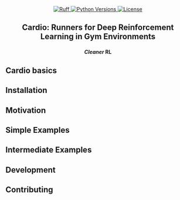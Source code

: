 
<div align="center">

<a href="https://github.com/astral-sh/ruff">
    <img src="https://img.shields.io/endpoint?url=https://raw.githubusercontent.com/astral-sh/ruff/main/assets/badge/v2.json" alt="Ruff">
</a>

<a href="https://www.python.org/doc/versions/">
    <img src="https://img.shields.io/badge/python-3.10-blue" alt="Python Versions">
</a>

<a  href="https://github.com/mmcaulif/GymCardio/blob/main/LICENSE.txt">
    <img src="https://img.shields.io/badge/License-Apache%202.0-orange.svg" alt="License" />
</a>
</div>

<h2 align="center">
    <p>Cardio: Runners for Deep Reinforcement Learning in Gym Environments</p>
</h2>

<div align="center">

**_Cleaner_ RL**

</div>

## Cardio basics

## Installation

## Motivation

## Simple Examples

## Intermediate Examples

## Development

## Contributing